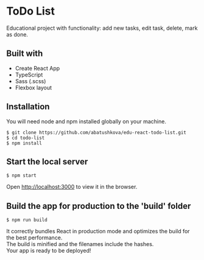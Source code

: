 # ToDo List
Educational project with functionality: add new tasks, edit task, delete, mark as done. 

## Built with
- Create React App
- TypeScript
- Sass (.scss)
- Flexbox layout

## Installation
You will need node and npm installed globally on your machine.
```
$ git clone https://github.com/abatushkova/edu-react-todo-list.git
$ cd todo-list
$ npm install
```

## Start the local server
```
$ npm start
```
Open [http://localhost:3000](http://localhost:3000) to view it in the browser.

## Build the app for production to the 'build' folder
```
$ npm run build
```
It correctly bundles React in production mode and optimizes the build for the best performance.  
The build is minified and the filenames include the hashes.  
Your app is ready to be deployed!
